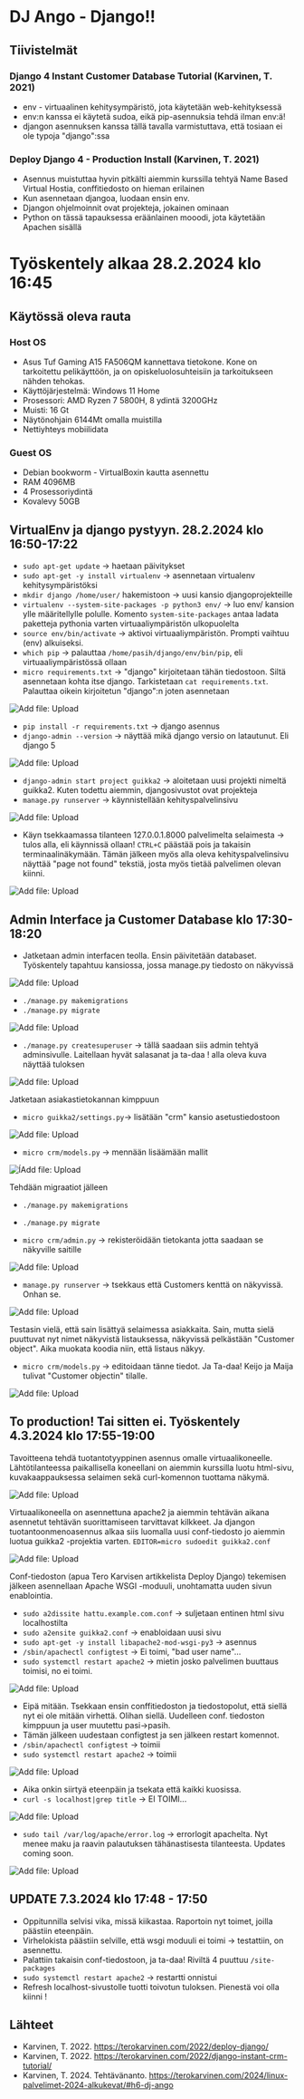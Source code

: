 # DJ Ango - Django!!

## Tiivistelmät

### Django 4 Instant Customer Database Tutorial (Karvinen, T. 2021)
- env - virtuaalinen kehitysympäristö, jota käytetään web-kehityksessä
- env:n kanssa ei käytetä sudoa, eikä pip-asennuksia tehdä ilman env:ä!
- djangon asennuksen kanssa tällä tavalla varmistuttava, että tosiaan ei ole typoja "django":ssa


### Deploy Django 4 - Production Install (Karvinen, T. 2021)
- Asennus muistuttaa hyvin pitkälti aiemmin kurssilla tehtyä Name Based Virtual Hostia, conffitiedosto on hieman erilainen
- Kun asennetaan djangoa, luodaan ensin env.
- Djangon ohjelmoinnit ovat projekteja, jokainen ominaan
- Python on tässä tapauksessa eräänlainen mooodi, jota käytetään Apachen sisällä

# Työskentely alkaa 28.2.2024 klo 16:45

## Käytössä oleva rauta
### Host OS
- Asus Tuf Gaming A15 FA506QM kannettava tietokone. Kone on tarkoitettu pelikäyttöön, ja on opiskeluolosuhteisiin ja tarkoitukseen nähden tehokas.
- Käyttöjärjestelmä: Windows 11 Home
- Prosessori: AMD Ryzen 7 5800H, 8 ydintä 3200GHz
- Muisti: 16 Gt
- Näytönohjain 6144Mt omalla muistilla
- Nettiyhteys mobiilidata

### Guest OS
- Debian bookworm - VirtualBoxin kautta asennettu
- RAM 4096MB
- 4 Prosessoriydintä
- Kovalevy 50GB

## VirtualEnv ja django pystyyn. 28.2.2024 klo 16:50-17:22
- `sudo apt-get update` -> haetaan päivitykset
- `sudo apt-get -y install virtualenv` -> asennetaan virtualenv kehitysympäristöksi
- `mkdir django /home/user/` hakemistoon -> uusi kansio djangoprojekteille
- `virtualenv --system-site-packages -p python3 env/` -> luo env/ kansion ylle määritellylle polulle. Komento `system-site-packages` antaa ladata paketteja pythonia varten virtuaaliympäristön ulkopuolelta
- `source env/bin/activate` -> aktivoi virtuaaliympäristön. Prompti vaihtuu (env) alkuiseksi.
- `which pip` -> palauttaa `/home/pasih/django/env/bin/pip`, eli virtuaaliympäristössä ollaan
- `micro requirements.txt` -> "django" kirjoitetaan tähän tiedostoon. Siltä asennetaan kohta itse django. Tarkistetaan `cat requirements.txt`. Palauttaa oikein kirjoitetun "django":n joten asennetaan

![Add file: Upload](h6-django-asennus.png)

- `pip install -r requirements.txt` -> django asennus
- `django-admin --version` -> näyttää mikä django versio on latautunut. Eli django 5

![Add file: Upload](h6-django-version.png)

- `django-admin start project guikka2` -> aloitetaan uusi projekti nimeltä guikka2. Kuten todettu aiemmin, djangosivustot ovat projekteja
- `manage.py runserver` -> käynnistellään kehityspalvelinsivu

![Add file: Upload](h6-runserver.png)

- Käyn tsekkaamassa tilanteen 127.0.0.1.8000 palvelimelta selaimesta -> tulos alla, eli käynnissä ollaan! `CTRL+C` päästää pois ja takaisin terminaalinäkymään. Tämän jälkeen myös alla oleva kehityspalvelinsivu näyttää "page not found" tekstiä, josta myös tietää palvelimen olevan kiinni.

![Add file: Upload](h6-serverup.png)

## Admin Interface ja Customer Database klo 17:30-18:20
- Jatketaan admin interfacen teolla. Ensin päivitetään databaset. Työskentely tapahtuu kansiossa, jossa manage.py tiedosto on näkyvissä

![Add file: Upload](h6-managepy.png)

- `./manage.py makemigrations`
- `./manage.py migrate`

![Add file: Upload](h6-migrate.png)

- `./manage.py createsuperuser` -> tällä saadaan siis admin tehtyä adminsivulle. Laitellaan hyvät salasanat ja ta-daa ! alla oleva kuva näyttää tuloksen

![Add file: Upload](h6-adminsivu.png)

Jatketaan asiakastietokannan kimppuun

- `micro guikka2/settings.py`-> lisätään "crm" kansio asetustiedostoon

![Add file: Upload](h6-crm.png)

- `micro crm/models.py` -> mennään lisäämään mallit

![ÍAdd file: Upload](h6-models.png)

Tehdään migraatiot jälleen
- `./manage.py makemigrations`
- `./manage.py migrate`

- `micro crm/admin.py` -> rekisteröidään tietokanta jotta saadaan se näkyville saitille

![Add file: Upload](h6-adminpy.png)

- `manage.py runserver` -> tsekkaus että Customers kenttä on näkyvissä. Onhan se.

![Add file: Upload](h6-customersnakyy.png)

Testasin vielä, että sain lisättyä selaimessa asiakkaita. Sain, mutta sielä puuttuvat nyt nimet näkyvistä listauksessa, näkyvissä pelkästään "Customer object". Aika muokata koodia niin, että listaus näkyy.

- `micro crm/models.py` -> editoidaan tänne tiedot. Ja Ta-daa! Keijo ja Maija tulivat "Customer objectin" tilalle.

![Add file: Upload](h6-customernimet.png)

## To production! Tai sitten ei. Työskentely 4.3.2024 klo 17:55-19:00
Tavoitteena tehdä tuotantotyyppinen asennus omalle virtuaalikoneelle. Lähtötilanteessa paikallisella koneellani on aiemmin kurssilla luotu html-sivu, kuvakaappauksessa selaimen sekä curl-komennon tuottama näkymä.

![Add file: Upload](h6-prod-1.png)

Virtuaalikoneella on asennettuna apache2 ja aiemmin tehtävän aikana asennetut tehtävän suorittamiseen tarvittavat kilkkeet. Ja djangon tuotantoonmenoasennus alkaa siis luomalla uusi conf-tiedosto jo aiemmin luotua guikka2 -projektia varten. `EDITOR=micro sudoedit guikka2.conf`

![Add file: Upload](h6-conf.png)

Conf-tiedoston (apua Tero Karvisen artikkelista Deploy Django) tekemisen jälkeen asennellaan Apache WSGI -moduuli, unohtamatta uuden sivun enablointia.
- `sudo a2dissite hattu.example.com.conf` -> suljetaan entinen html sivu localhostilta
- `sudo a2ensite guikka2.conf` -> enabloidaan uusi sivu
- `sudo apt-get -y install libapache2-mod-wsgi-py3` -> asennus
- `/sbin/apachectl configtest` -> Ei toimi, "bad user name"...
- `sudo systemctl restart apache2` -> mietin josko palvelimen buuttaus toimisi, no ei toimi.

![Add file: Upload](h6-configtest1.png)

- Eipä mitään. Tsekkaan ensin conffitiedoston ja tiedostopolut, että siellä nyt ei ole mitään virhettä. Olihan siellä. Uudelleen conf. tiedoston kimppuun ja user muutettu pasi->pasih.
- Tämän jälkeen uudestaan configtest ja sen jälkeen restart komennot.
- `/sbin/apachectl configtest` -> toimii
- `sudo systemctl restart apache2` -> toimii

![Add file: Upload](h6-configtest2.png)

- Aika onkin siirtyä eteenpäin ja tsekata että kaikki kuosissa.
- `curl -s localhost|grep title` -> EI TOIMI...

![Add file: Upload](h6-error2.png)

- `sudo tail /var/log/apache/error.log` -> errorlogit apachelta. Nyt menee maku ja raavin palautuksen tähänastisesta tilanteesta. Updates coming soon.

![Add file: Upload](h6-errorlog.png)

## UPDATE 7.3.2024 klo 17:48 - 17:50
- Oppitunnilla selvisi vika, missä kiikastaa. Raportoin nyt toimet, joilla päästiin eteenpäin.
- Virhelokista päästiin selville, että wsgi moduuli ei toimi -> testattiin, on asennettu.
- Palattiin takaisin conf-tiedostoon, ja ta-daa! Riviltä 4 puuttuu `/site-packages`
- `sudo systemctl restart apache2` -> restartti onnistui
- Refresh localhost-sivustolle tuotti toivotun tuloksen. Pienestä voi olla kiinni !



## Lähteet
- Karvinen, T. 2022. https://terokarvinen.com/2022/deploy-django/
- Karvinen, T. 2022. https://terokarvinen.com/2022/django-instant-crm-tutorial/
- Karvinen, T. 2024. Tehtävänanto. https://terokarvinen.com/2024/linux-palvelimet-2024-alkukevat/#h6-dj-ango
